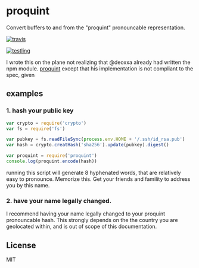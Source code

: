 # proquint

Convert buffers to and from the "proquint" pronouncable representation.

[![travis](https://travis-ci.org/dominictarr/pronounceable-binary.png?branch=master)
](https://travis-ci.org/dominictarr/pronounceable-binary)

[![testling](http://ci.testling.com/dominictarr/pronounceable-binary.png)
](http://ci.testling.com/dominictarr/pronounceable-binary)

I wrote this on the plane not realizing that @deoxxa already had written the npm module.
[proquint](https://github.com/deoxxa/proquint) except that his implementation is not
compliant to the spec, given 


## examples

### 1. hash your public key

``` js
var crypto = require('crypto')
var fs = require('fs')

var pubkey = fs.readFileSync(process.env.HOME + '/.ssh/id_rsa.pub')
var hash = crypto.creatHash('sha256').update(pubkey).digest()

var proquint = require('proquint')
console.log(proquint.encode(hash))
```

running this script will generate 8 hyphenated words,
that are relatively easy to pronounce. Memorize this.
Get your friends and famility to address you by this name.

### 2. have your name legally changed.

I recommend having your name legally changed to your
proquint pronouncable hash. This strongly depends on the
the country you are geolocated within,
and is out of scope of this documentation.

## License

MIT
